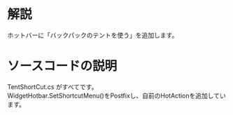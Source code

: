# 解説
ホットバーに「バックパックのテントを使う」を追加します。  

# ソースコードの説明
TentShortCut.cs がすべてです。  
WidgetHotbar.SetShortcutMenu()をPostfixし、自前のHotActionを追加しています。  
